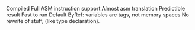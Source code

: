 Compiled
Full ASM instruction support
Almost asm translation
Predictible result
Fast to run
Default ByRef: variables are tags, not memory spaces
No rewrite of stuff, (like type declaration).